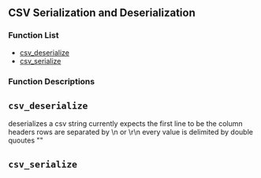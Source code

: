 ## CSV Serialization and Deserialization



### Function List


* [csv_deserialize](#csv_deserialize)
* [csv_serialize](#csv_serialize)

### Function Descriptions

## <a name="csv_deserialize"></a> `csv_deserialize`

 deserializes a csv string
 currently expects the first line to be the column headers
 rows are separated by \n or \r\n
 every value is delimited by double quoutes ""




## <a name="csv_serialize"></a> `csv_serialize`







